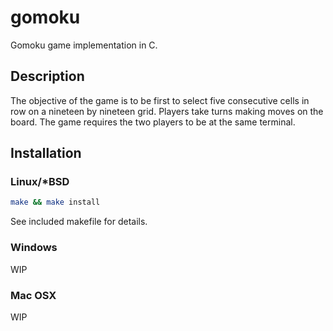 # gomoku

Gomoku game implementation in C.

## Description

The objective of the game is to be first to select five consecutive cells in row on a nineteen by nineteen grid. Players take turns making moves on the board. The game requires the two players to be at the same terminal.

## Installation

### Linux/*BSD

```bash
make && make install
```

See included makefile for details.

### Windows

WIP

### Mac OSX

WIP
